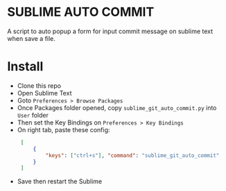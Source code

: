 # SUBLIME AUTO COMMIT

A script to auto popup a form for input commit message on sublime text when save a file.

# Install
 - Clone this repo
 - Open Sublime Text
 - Goto `Preferences > Browse Packages`
 - Once Packages folder opened, copy `sublime_git_auto_commit.py` into `User` folder
 - Then set the Key Bindings on `Preferences > Key Bindings`
 - On right tab, paste these config:
   ```json
    [
        {
            "keys": ["ctrl+s"], "command": "sublime_git_auto_commit"
        }
    ]
   ```
 - Save then restart the Sublime
